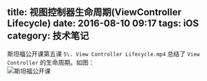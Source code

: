 title:  视图控制器生命周期(ViewController Lifecycle) 
date: 2016-08-10 09:17
tags: iOS
category: 技术笔记
---

斯坦福公开课第五课 ` 5\. View Controller Lifecycle.mp4 ` 总结了 ` View Controller `
的生命周期。如图：  
![斯坦福公开课](http://img.blog.csdn.net/20160810091328901)

<!--more-->